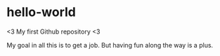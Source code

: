 # hello-world
&lt;3 My first Github repository &lt;3

My goal in all this is to get a job. But having fun along the way is a plus.
